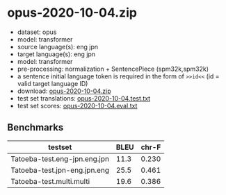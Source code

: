 # opus-2020-10-04.zip

* dataset: opus
* model: transformer
* source language(s): eng jpn
* target language(s): eng jpn
* model: transformer
* pre-processing: normalization + SentencePiece (spm32k,spm32k)
* a sentence initial language token is required in the form of `>>id<<` (id = valid target language ID)
* download: [opus-2020-10-04.zip](https://object.pouta.csc.fi/Tatoeba-MT-models/jpx-jpx/opus-2020-10-04.zip)
* test set translations: [opus-2020-10-04.test.txt](https://object.pouta.csc.fi/Tatoeba-MT-models/jpx-jpx/opus-2020-10-04.test.txt)
* test set scores: [opus-2020-10-04.eval.txt](https://object.pouta.csc.fi/Tatoeba-MT-models/jpx-jpx/opus-2020-10-04.eval.txt)

## Benchmarks

| testset               | BLEU  | chr-F |
|-----------------------|-------|-------|
| Tatoeba-test.eng-jpn.eng.jpn 	| 11.3 	| 0.230 |
| Tatoeba-test.jpn-eng.jpn.eng 	| 25.5 	| 0.461 |
| Tatoeba-test.multi.multi 	| 19.6 	| 0.386 |

